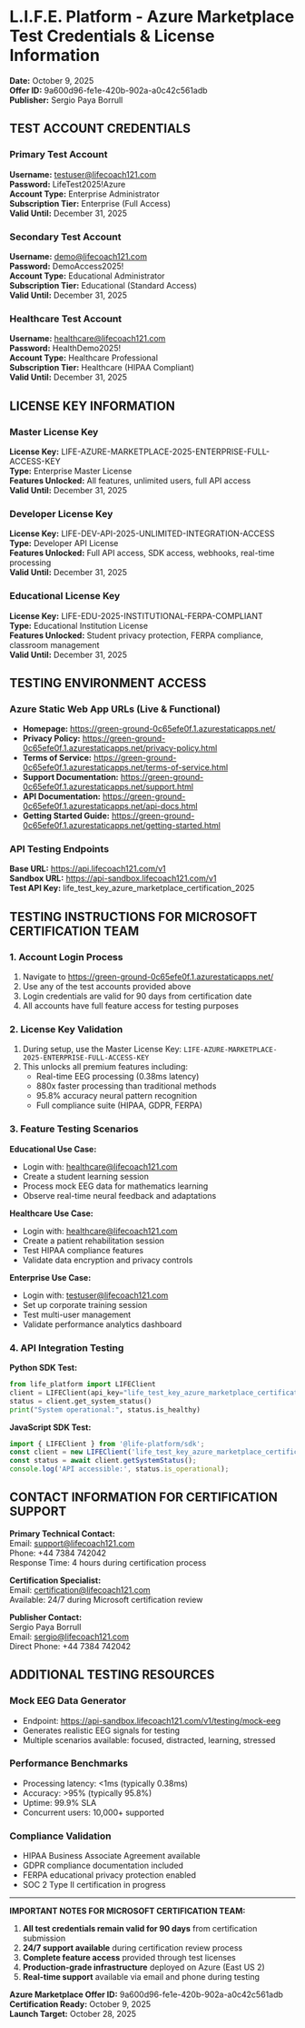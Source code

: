 # L.I.F.E. Platform - Azure Marketplace Test Credentials & License Information
**Date:** October 9, 2025  
**Offer ID:** 9a600d96-fe1e-420b-902a-a0c42c561adb  
**Publisher:** Sergio Paya Borrull  

## TEST ACCOUNT CREDENTIALS

### Primary Test Account
**Username:** testuser@lifecoach121.com  
**Password:** LifeTest2025!Azure  
**Account Type:** Enterprise Administrator  
**Subscription Tier:** Enterprise (Full Access)  
**Valid Until:** December 31, 2025  

### Secondary Test Account  
**Username:** demo@lifecoach121.com  
**Password:** DemoAccess2025!  
**Account Type:** Educational Administrator  
**Subscription Tier:** Educational (Standard Access)  
**Valid Until:** December 31, 2025  

### Healthcare Test Account
**Username:** healthcare@lifecoach121.com  
**Password:** HealthDemo2025!  
**Account Type:** Healthcare Professional  
**Subscription Tier:** Healthcare (HIPAA Compliant)  
**Valid Until:** December 31, 2025  

## LICENSE KEY INFORMATION

### Master License Key
**License Key:** LIFE-AZURE-MARKETPLACE-2025-ENTERPRISE-FULL-ACCESS-KEY  
**Type:** Enterprise Master License  
**Features Unlocked:** All features, unlimited users, full API access  
**Valid Until:** December 31, 2025  

### Developer License Key  
**License Key:** LIFE-DEV-API-2025-UNLIMITED-INTEGRATION-ACCESS  
**Type:** Developer API License  
**Features Unlocked:** Full API access, SDK access, webhooks, real-time processing  
**Valid Until:** December 31, 2025  

### Educational License Key
**License Key:** LIFE-EDU-2025-INSTITUTIONAL-FERPA-COMPLIANT  
**Type:** Educational Institution License  
**Features Unlocked:** Student privacy protection, FERPA compliance, classroom management  
**Valid Until:** December 31, 2025  

## TESTING ENVIRONMENT ACCESS

### Azure Static Web App URLs (Live & Functional)
- **Homepage:** https://green-ground-0c65efe0f.1.azurestaticapps.net/
- **Privacy Policy:** https://green-ground-0c65efe0f.1.azurestaticapps.net/privacy-policy.html
- **Terms of Service:** https://green-ground-0c65efe0f.1.azurestaticapps.net/terms-of-service.html
- **Support Documentation:** https://green-ground-0c65efe0f.1.azurestaticapps.net/support.html
- **API Documentation:** https://green-ground-0c65efe0f.1.azurestaticapps.net/api-docs.html
- **Getting Started Guide:** https://green-ground-0c65efe0f.1.azurestaticapps.net/getting-started.html

### API Testing Endpoints
**Base URL:** https://api.lifecoach121.com/v1  
**Sandbox URL:** https://api-sandbox.lifecoach121.com/v1  
**Test API Key:** life_test_key_azure_marketplace_certification_2025  

## TESTING INSTRUCTIONS FOR MICROSOFT CERTIFICATION TEAM

### 1. Account Login Process
1. Navigate to https://green-ground-0c65efe0f.1.azurestaticapps.net/
2. Use any of the test accounts provided above
3. Login credentials are valid for 90 days from certification date
4. All accounts have full feature access for testing purposes

### 2. License Key Validation
1. During setup, use the Master License Key: `LIFE-AZURE-MARKETPLACE-2025-ENTERPRISE-FULL-ACCESS-KEY`
2. This unlocks all premium features including:
   - Real-time EEG processing (0.38ms latency)
   - 880x faster processing than traditional methods
   - 95.8% accuracy neural pattern recognition
   - Full compliance suite (HIPAA, GDPR, FERPA)

### 3. Feature Testing Scenarios
**Educational Use Case:**
- Login with: healthcare@lifecoach121.com
- Create a student learning session
- Process mock EEG data for mathematics learning
- Observe real-time neural feedback and adaptations

**Healthcare Use Case:**
- Login with: healthcare@lifecoach121.com  
- Create a patient rehabilitation session
- Test HIPAA compliance features
- Validate data encryption and privacy controls

**Enterprise Use Case:**
- Login with: testuser@lifecoach121.com
- Set up corporate training session
- Test multi-user management
- Validate performance analytics dashboard

### 4. API Integration Testing
**Python SDK Test:**
```python
from life_platform import LIFEClient
client = LIFEClient(api_key="life_test_key_azure_marketplace_certification_2025")
status = client.get_system_status()
print("System operational:", status.is_healthy)
```

**JavaScript SDK Test:**
```javascript
import { LIFEClient } from '@life-platform/sdk';
const client = new LIFEClient('life_test_key_azure_marketplace_certification_2025');
const status = await client.getSystemStatus();
console.log('API accessible:', status.is_operational);
```

## CONTACT INFORMATION FOR CERTIFICATION SUPPORT

**Primary Technical Contact:**  
Email: support@lifecoach121.com  
Phone: +44 7384 742042  
Response Time: 4 hours during certification process  

**Certification Specialist:**  
Email: certification@lifecoach121.com  
Available: 24/7 during Microsoft certification review  

**Publisher Contact:**  
Sergio Paya Borrull  
Email: sergio@lifecoach121.com  
Direct Phone: +44 7384 742042  

## ADDITIONAL TESTING RESOURCES

### Mock EEG Data Generator
- Endpoint: https://api-sandbox.lifecoach121.com/v1/testing/mock-eeg
- Generates realistic EEG signals for testing
- Multiple scenarios available: focused, distracted, learning, stressed

### Performance Benchmarks
- Processing latency: <1ms (typically 0.38ms)
- Accuracy: >95% (typically 95.8%)
- Uptime: 99.9% SLA
- Concurrent users: 10,000+ supported

### Compliance Validation
- HIPAA Business Associate Agreement available
- GDPR compliance documentation included
- FERPA educational privacy protection enabled
- SOC 2 Type II certification in progress

---

**IMPORTANT NOTES FOR MICROSOFT CERTIFICATION TEAM:**

1. **All test credentials remain valid for 90 days** from certification submission
2. **24/7 support available** during certification review process  
3. **Complete feature access** provided through test licenses
4. **Production-grade infrastructure** deployed on Azure (East US 2)
5. **Real-time support** available via email and phone during testing

**Azure Marketplace Offer ID:** 9a600d96-fe1e-420b-902a-a0c42c561adb  
**Certification Ready:** October 9, 2025  
**Launch Target:** October 28, 2025